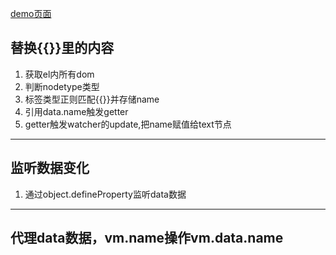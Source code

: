 [demo页面](https://mying666.github.io/myVue/)
## 替换{{}}里的内容
1. 获取el内所有dom
2. 判断nodetype类型
3. 标签类型正则匹配{{}}并存储name
4. 引用data.name触发getter
5. getter触发watcher的update,把name赋值给text节点

---

## 监听数据变化
1. 通过object.defineProperty监听data数据

---

## 代理data数据，vm.name操作vm.data.name

